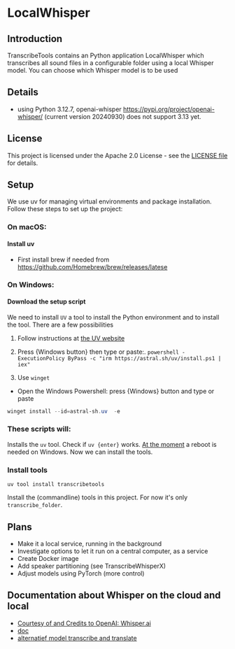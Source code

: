 # LocalWhisper

## Introduction
TranscribeTools contains an Python application LocalWhisper
which transcribes all sound files in a configurable folder using a local Whisper model. 
You can choose which Whisper model is to be used 

## Details
 - using Python 3.12.7, openai-whisper https://pypi.org/project/openai-whisper/ (current version 20240930) 
does not support 3.13 yet.

## License
This project is licensed under the Apache 2.0 License - see the [LICENSE file](LICENSE) for details.

## Setup
We use uv for managing virtual environments and package installation. Follow these steps to set up the project:

### On macOS:
#### Install uv
- First install brew if needed from https://github.com/Homebrew/brew/releases/latese

### On Windows:
#### Download the setup script
We need to install `UV` a tool to install the Python environment and to 
install the tool. There are a few possibilities

1. Follow instructions at  [the UV website](https://docs.astral.sh/uv/getting-started/installation/#__tabbed_1_2)

2. Press {Windows button} then type or paste:. 
```powershell -ExecutionPolicy ByPass -c "irm https://astral.sh/uv/install.ps1 | iex"```

3. Use `winget`
- Open the Windows Powershell: press {Windows} button and type or paste
```Powershell
winget install --id=astral-sh.uv  -e
```

### These scripts will:

Installs the `uv` tool. Check if `uv {enter}` works. [At the moment](https://github.com/astral-sh/uv/issues/10014) a reboot is needed on Windows.
Now we can install the tools.

### Install tools

```uv tool install transcribetools```

Install the (commandline) tools in this project. For now 
it's only `transcribe_folder`.

## Plans
- Make it a local service, running in the background
- Investigate options to let it run on a central computer, as a service
- Create Docker image
- Add speaker partitioning (see TranscribeWhisperX)
- Adjust models using PyTorch (more control)

## Documentation about Whisper on the cloud and local
- [Courtesy of and Credits to OpenAI: Whisper.ai](https://github.com/openai/whisper/blob/main/README.md)
- [doc](https://pypi.org/project/openai-whisper/)
- [alternatief model transcribe and translate](https://huggingface.co/facebook/seamless-m4t-v2-large)